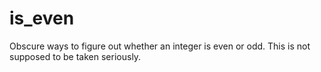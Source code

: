 # is_even
Obscure ways to figure out whether an integer is even or odd.
This is not supposed to be taken seriously.
